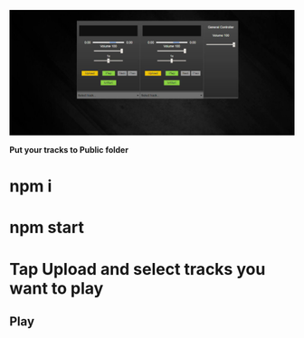 ![alt text](https://raw.githubusercontent.com/VitPet/dj-controller/master/public/dj-controller.png)

**Put your tracks to Public folder**

# npm i
# npm start

# Tap Upload and select tracks you want to play

## Play

